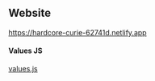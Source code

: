 ## Website

https://hardcore-curie-62741d.netlify.app

#### Values JS

[values.js](https://github.com/noeldelgado/values.js)
